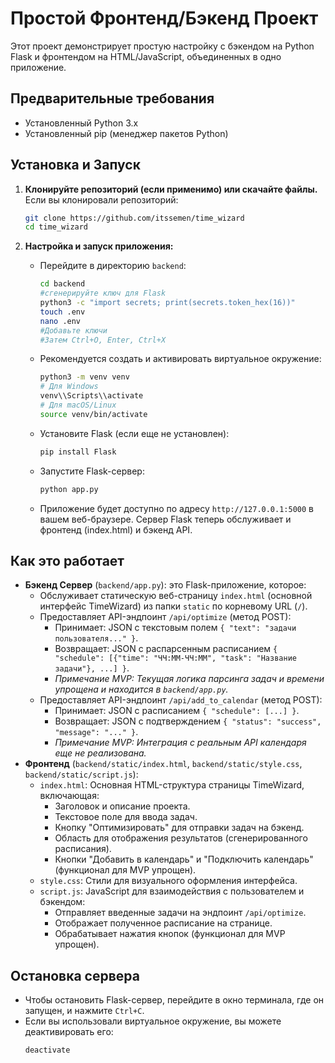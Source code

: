 # Простой Фронтенд/Бэкенд Проект

Этот проект демонстрирует простую настройку с бэкендом на Python Flask и фронтендом на HTML/JavaScript, объединенных в одно приложение.

## Предварительные требования

*   Установленный Python 3.x
*   Установленный pip (менеджер пакетов Python)

## Установка и Запуск

1.  **Клонируйте репозиторий (если применимо) или скачайте файлы.**
    Если вы клонировали репозиторий:
    ```bash
    git clone https://github.com/itssemen/time_wizard
    cd time_wizard
    ```

2.  **Настройка и запуск приложения:**
    *   Перейдите в директорию `backend`:
        ```bash
        cd backend
        #сгенерируйте ключ для Flask
        python3 -c "import secrets; print(secrets.token_hex(16))" 
        touch .env
        nano .env
        #Добавьте ключи
        #Затем Ctrl+O, Enter, Ctrl+X
        
        ```
    *   Рекомендуется создать и активировать виртуальное окружение:
        ```bash
        python3 -m venv venv
        # Для Windows
        venv\\Scripts\\activate
        # Для macOS/Linux
        source venv/bin/activate
        ```
    *   Установите Flask (если еще не установлен):
        ```bash
        pip install Flask
        ```
    *   Запустите Flask-сервер:
        ```bash
        python app.py
        ```
    *   Приложение будет доступно по адресу `http://127.0.0.1:5000` в вашем веб-браузере. Сервер Flask теперь обслуживает и фронтенд (index.html) и бэкенд API.

## Как это работает

*   **Бэкенд Сервер** (`backend/app.py`): это Flask-приложение, которое:
    *   Обслуживает статическую веб-страницу `index.html` (основной интерфейс TimeWizard) из папки `static` по корневому URL (`/`).
    *   Предоставляет API-эндпоинт `/api/optimize` (метод POST):
        *   Принимает: JSON с текстовым полем `{ "text": "задачи пользователя..." }`.
        *   Возвращает: JSON с распарсенным расписанием `{ "schedule": [{"time": "ЧЧ:ММ-ЧЧ:ММ", "task": "Название задачи"}, ...] }`.
        *   *Примечание MVP: Текущая логика парсинга задач и времени упрощена и находится в `backend/app.py`.*
    *   Предоставляет API-эндпоинт `/api/add_to_calendar` (метод POST):
        *   Принимает: JSON с расписанием `{ "schedule": [...] }`.
        *   Возвращает: JSON с подтверждением `{ "status": "success", "message": "..." }`.
        *   *Примечание MVP: Интеграция с реальным API календаря еще не реализована.*
*   **Фронтенд** (`backend/static/index.html`, `backend/static/style.css`, `backend/static/script.js`):
    *   `index.html`: Основная HTML-структура страницы TimeWizard, включающая:
        *   Заголовок и описание проекта.
        *   Текстовое поле для ввода задач.
        *   Кнопку "Оптимизировать" для отправки задач на бэкенд.
        *   Область для отображения результатов (сгенерированного расписания).
        *   Кнопки "Добавить в календарь" и "Подключить календарь" (функционал для MVP упрощен).
    *   `style.css`: Стили для визуального оформления интерфейса.
    *   `script.js`: JavaScript для взаимодействия с пользователем и бэкендом:
        *   Отправляет введенные задачи на эндпоинт `/api/optimize`.
        *   Отображает полученное расписание на странице.
        *   Обрабатывает нажатия кнопок (функционал для MVP упрощен).

## Остановка сервера

*   Чтобы остановить Flask-сервер, перейдите в окно терминала, где он запущен, и нажмите `Ctrl+C`.
*   Если вы использовали виртуальное окружение, вы можете деактивировать его:
    ```bash
    deactivate
    ```
